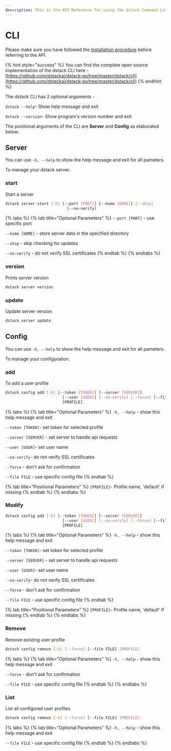 ```yaml
---
description: This is the API Reference for using the dstack Command Line Tool.
---
```


# CLI

Please make sure you have followed the [Installation procedure](../open-source/installation.md) before referring to the API.

{% hint style="success" %}
You can find the complete open source implementation of the dstack CLI here -[https://github.com/dstackai/dstack-py/tree/master/dstack/cli](https://github.com/dstackai/dstack-py/tree/master/dstack/cli)
{% endhint %}

The dstack CLI has 2 optional arguments - 

`dstack --help`- Show help message and exit

`dstack --version`- Show program's version number and exit

The positional arguments of the CLI are **Server** and **Config** as elaborated below.

## Server

You can use `-h, --help` to show the help message and exit for all pameters.

To manage your dstack server.

### start

Start a server

```bash
dstack server start [-h] [--port [PORT]] [--home [HOME]] [--skip]
                           [--no-verify]
```

{% tabs %}
{% tab title="Optional Parameters" %}
`--port [PORT]` -  use specific port

`--home [HOME]` - store server data in the specified directory

`--skip` - skip checking for updates

`--no-verify`  - do not verify SSL certificates
{% endtab %}
{% endtabs %}

### version

Prints server version

```bash
dstack server version 
```

### update

Update server version

```bash
dstack server update 
```

## Config

You can use `-h, --help` to show the help message and exit for all pameters.

To manage your configuration.

### add

To add a user profile

```bash
dstack config add [-h] [--token [TOKEN]] [--server [SERVER]]
                         [--user [USER]] [--no-verify] [--force] [--file FILE]
                         [PROFILE]
```

{% tabs %}
{% tab title="Optional Parameters" %}
`-h, --help`  - show this help message and exit

`--token [TOKEN]`- set token for selected profile

`--server [SERVER]` - set server to handle api requests

`--user [USER]`- set user name

`--no-verify`- do not verify SSL certificates

`--force` - don't ask for confirmation

`--file FILE` - use specific config file
{% endtab %}

{% tab title="Positional Parameters" %}
`[PROFILE]`- Profile name, 'default' if missing
{% endtab %}
{% endtabs %}

### Modify

```bash
dstack config add [-h] [--token [TOKEN]] [--server [SERVER]]
                         [--user [USER]] [--no-verify] [--force] [--file FILE]
                         [PROFILE]
```

{% tabs %}
{% tab title="Optional Parameters" %}
`-h, --help`  - show this help message and exit

`--token [TOKEN]`- set token for selected profile

`--server [SERVER]` - set server to handle api requests

`--user [USER]`- set user name

`--no-verify`- do not verify SSL certificates

`--force` - don't ask for confirmation

`--file FILE` - use specific config file
{% endtab %}

{% tab title="Positional Parameters" %}
`[PROFILE]`- Profile name, 'default' if missing
{% endtab %}
{% endtabs %}

### Remove

Remove existing user profile

```bash
dstack config remove [-h] [--force] [--file FILE] [PROFILE]
```

{% tabs %}
{% tab title="Optional Parameters" %}
`-h, --help`  - show this help message and exit

`--force` - don't ask for confirmation

`--file FILE` - use specific config file
{% endtab %}
{% endtabs %}

### List

List all configured user profiles

```bash
dstack config remove [-h] [--force] [--file FILE] [PROFILE]
```

{% tabs %}
{% tab title="Optional Parameters" %}
`-h, --help`  - show this help message and exit

`--file FILE` - use specific config file
{% endtab %}
{% endtabs %}

